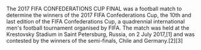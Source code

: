 The 2017 FIFA CONFEDERATIONS CUP FINAL was a football match to determine the winners of the 2017 FIFA Confederations Cup, the 10th and last edition of the FIFA Confederations Cup, a quadrennial international men's football tournament organised by FIFA. The match was held at the Krestovsky Stadium in Saint Petersburg, Russia, on 2 July 2017,[1] and was contested by the winners of the semi-finals, Chile and Germany.[2][3]
